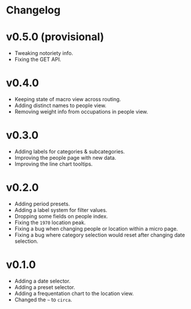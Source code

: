 # Changelog

# v0.5.0 (provisional)

* Tweaking notoriety info.
* Fixing the GET API.

# v0.4.0

* Keeping state of macro view across routing.
* Adding distinct names to people view.
* Removing weight info from occupations in people view.

# v0.3.0

* Adding labels for categories & subcategories.
* Improving the people page with new data.
* Improving the line chart tooltips.

# v0.2.0

* Adding period presets.
* Adding a label system for filter values.
* Dropping some fields on people index.
* Fixing the `1970` location peak.
* Fixing a bug when changing people or location within a micro page.
* Fixing a bug where category selection would reset after changing date selection.

# v0.1.0

* Adding a date selector.
* Adding a preset selector.
* Adding a frequentation chart to the location view.
* Changed the `~` to `circa`.

